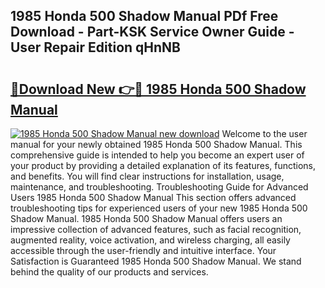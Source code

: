## 1985 Honda 500 Shadow Manual PDf Free Download - Part-KSK Service Owner Guide - User Repair Edition qHnNB

# <h2><a href="http://bc54399.oget.top/?id=1985+Honda+500+Shadow+Manual">🔗Download New 👉🔴 1985 Honda 500 Shadow Manual</a></h2>

[![1985 Honda 500 Shadow Manual new download](https://i.imgur.com/5g1atiW.png)](http://bc54399.oget.top/?id=1985+Honda+500+Shadow+Manual)
Welcome to the user manual for your newly obtained 1985 Honda 500 Shadow Manual. This comprehensive guide is intended to help you become an expert user of your product by providing a detailed explanation of its features, functions, and benefits. You will find clear instructions for installation, usage, maintenance, and troubleshooting. Troubleshooting Guide for Advanced Users 1985 Honda 500 Shadow Manual This section offers advanced troubleshooting tips for experienced users of your new 1985 Honda 500 Shadow Manual. 1985 Honda 500 Shadow Manual offers users an impressive collection of advanced features, such as facial recognition, augmented reality, voice activation, and wireless charging, all easily accessible through the user-friendly and intuitive interface. Your Satisfaction is Guaranteed 1985 Honda 500 Shadow Manual. We stand behind the quality of our products and services.
